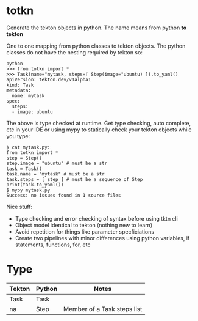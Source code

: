 # totkn
Generate the tekton objects in python.  The name means from python **to tekton**

One to one mapping from python classes to tekton objects.  The python classes do not have the nesting required by tekton so:

```
python
>>> from totkn import *
>>> Task(name="mytask, steps=[ Step(image="ubuntu) ]).to_yaml()
apiVersion: tekton.dev/v1alpha1
kind: Task
metadata:
  name: mytask
spec:
  steps:
  - image: ubuntu
```

The above is type checked at runtime.  Get type checking, auto complete, etc in your IDE or using mypy to statically check your tekton objects while you type:

```
$ cat mytask.py:
from totkn import *
step = Step()
step.image = "ubuntu" # must be a str
task = Task()
task.name = "mytask" # must be a str
task.steps = [ step ] # must be a sequence of Step
print(task.to_yaml())
$ mypy mytask.py
Success: no issues found in 1 source files
```

Nice stuff:
- Type checking and error checking of syntax before using tktn cli
- Object model identical to tekton (nothing new to learn)
- Avoid repetition for things like parameter specficiations
- Create two pipelines with minor differences using python variables, if statements, functions, for, etc

# Type
|Tekton|Python|Notes|
|--|--|--|
|Task|Task|
|na|Step|Member of a Task steps list|
